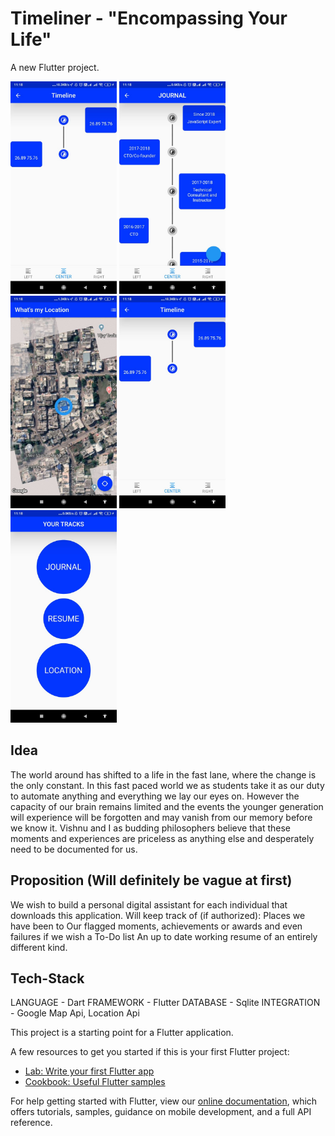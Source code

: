 # Timeliner - "Encompassing Your Life"

A new Flutter project.

<img src="https://github.com/vish198910/Timeliner/blob/master/appk.jpeg" width="170">
<img src="https://github.com/vish198910/Timeliner/blob/master/terry.jpeg" width="170">
<img src="https://github.com/vish198910/Timeliner/blob/master/verse.jpeg" width="170">
<img src="https://github.com/vish198910/Timeliner/blob/master/show.jpeg" width="170">
<img src="https://github.com/vish198910/Timeliner/blob/master/last.jpeg" width="170">

## Idea

The world around has shifted to a life in the fast lane, where the change is the only constant. In this fast paced world we as students take it as our duty to automate anything and everything we lay our eyes on. 
However the capacity of our brain remains limited and the events the younger generation will experience will be forgotten and may vanish from our memory before we know it.
Vishnu and I as budding philosophers believe that these moments and experiences are priceless as anything else and desperately need to be documented for us. 


## Proposition   (Will definitely be vague at first)
We wish to build a personal digital assistant for each individual that downloads this application.
Will keep track of (if authorized):
    Places we have been to
    Our flagged moments, achievements or awards and even failures if we wish
    a To-Do list
    An up to date working resume of an entirely different kind.
    

## Tech-Stack
 LANGUAGE       - Dart
 FRAMEWORK      - Flutter
 DATABASE       - Sqlite
 INTEGRATION    - Google Map Api, Location Api
 

This project is a starting point for a Flutter application.

A few resources to get you started if this is your first Flutter project:

- [Lab: Write your first Flutter app](https://flutter.dev/docs/get-started/codelab)
- [Cookbook: Useful Flutter samples](https://flutter.dev/docs/cookbook)

For help getting started with Flutter, view our
[online documentation](https://flutter.dev/docs), which offers tutorials,
samples, guidance on mobile development, and a full API reference.
